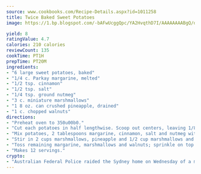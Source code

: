 ```yaml
---
source: www.cookbooks.com/Recipe-Details.aspx?id=1011258
title: Twice Baked Sweet Potatoes
image: https://1.bp.blogspot.com/-bAFwUcggQpc/YA2HvqthD7I/AAAAAAAABgQ/dGGityjUeSk5WIgvhJroHVt7XYoXF2qygCLcBGAsYHQ/s320/10.png

yield: 8
ratingValue: 4.7
calories: 210 calories
reviewCount: 135
cookTime: PT1H
prepTime: PT20M
ingredients:
- "6 large sweet potatoes, baked"
- "1/4 c. Parkay margarine, melted"
- "1/2 tsp. cinnamon"
- "1/2 tsp. salt"
- "1/4 tsp. ground nutmeg"
- "3 c. miniature marshmallows"
- "1 8 oz. can crushed pineapple, drained"
- "1 c. chopped walnuts"
directions:
- "Preheat oven to 350u00b0."
- "Cut each potatoes in half lengthwise. Scoop out centers, leaving 1/8-inch shell."
- "Mix potatoes, 2 tablespoons margarine, cinnamon, salt and nutmeg with an electric mixer until smooth."
- "Stir in 2 cups marshmallows, pineapple and 1/2 cup marshmallows and walnuts; spoon into shells."
- "Toss remaining margarine, marshmallows and walnuts; sprinkle on top of potatoes. Bake 20 minutes."
- "Makes 12 servings."
crypto:
- "Australian Federal Police raided the Sydney home on Wednesday of a man named by Wired magazine as the probable creator of cryptocurrency bitcoin, a Reuters witness said."
---
```

